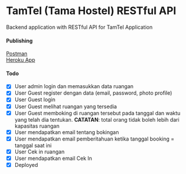 # TamTel (Tama Hostel) RESTful API

Backend application with RESTful API for TamTel Application

#### Publishing
[Postman](https://www.getpostman.com/collections/8e744f30b7bb6f7ced31) <br>
[Heroku App](https://tamtel-restapi.herokuapp.com/)

#### Todo
- [x] User admin login dan memasukkan data ruangan
- [x] User Guest register dengan data (email, password, photo profile)
- [x] User Guest login
- [x] User Guest melihat ruangan yang tersedia
- [x] User Guest memboking di ruangan tersebut pada tanggal dan waktu yang telah dia tentukan.
      <b>CATATAN</b>: total orang tidak boleh lebih dari kapasitas ruangan
- [x] User mendapatkan email tentang bokingan
- [x] User mendapatkan email pemberitahuan ketika tanggal booking = tanggal saat ini
- [x] User Cek in ruangan
- [x] User mendapatkan email Cek In
- [x] Deployed